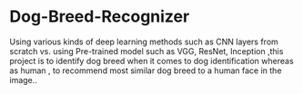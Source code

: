 # Dog-Breed-Recognizer
Using various kinds of deep learning methods such as CNN layers from scratch vs. using Pre-trained model such as VGG, ResNet, Inception ,this project is to identify dog breed when it comes to dog identification whereas as human , to recommend most similar dog breed to a human face in the image..

